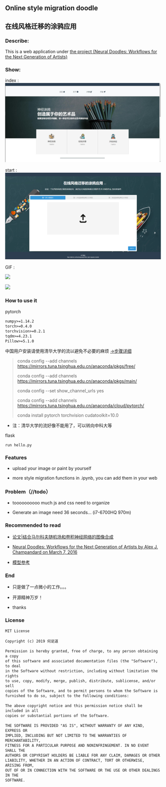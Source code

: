 
## Online style migration doodle

## 在线风格迁移的涂鸦应用

### Describe:
This is a web application under [the project (Neural Doodles:
Workflows for the Next Generation of Artists)](https://nucl.ai/blog/neural-doodles/)


### Show:
index :
![](etc/index.jpg)

start :
![](etc/start.png)

GIF :

![](etc/indexshow.gif)

![](etc/startshow.gif)

### How to use it

pytorch 
```angular2
numpy>=1.14.2
torch>=0.4.0
torchvision>=0.2.1
tqdm>=4.23.1
Pillow>=5.1.0
```

中国用户安装请使用清华大学的流以避免不必要的麻烦 
[->步骤详细](https://blog.csdn.net/zzq060143/article/details/88042075)

>conda config --add channels https://mirrors.tuna.tsinghua.edu.cn/anaconda/pkgs/free/
>
>conda config --add channels https://mirrors.tuna.tsinghua.edu.cn/anaconda/pkgs/main/
>
>conda config --set show_channel_urls yes
>
>conda config --add channels https://mirrors.tuna.tsinghua.edu.cn/anaconda/cloud/pytorch/
>
>conda install pytorch torchvision cudatoolkit=10.0

* 注：清华大学的流好像不能用了，可以转向中科大等

flask
```
run hello.py
```
### Features
*  upload your image or paint by yourself

* more style migration functions in .ipynb, you can add them in your web


### Problem（//todo）
* toooooooooo much js and css need to organize

* Generate an image need 36 seconds... (i7-6700HQ 970m)

### Recommended to read

* [论文|结合马尔科夫随机场和卷积神经网络的图像合成](https://zhuanlan.zhihu.com/p/25742298)


* [Neural Doodles:
Workflows for the Next Generation of Artists
by Alex J. Champandard  on  March 7, 2016](https://nucl.ai/blog/neural-doodles/)

* [模型参考](https://github.com/cheind/py-style-transfer)

### End
* 只是做了一点微小的工作。。。

* 开源精神万岁！

* thanks

### License

```
MIT License

Copyright (c) 2019 何足道

Permission is hereby granted, free of charge, to any person obtaining a copy
of this software and associated documentation files (the "Software"), to deal
in the Software without restriction, including without limitation the rights
to use, copy, modify, merge, publish, distribute, sublicense, and/or sell
copies of the Software, and to permit persons to whom the Software is
furnished to do so, subject to the following conditions:

The above copyright notice and this permission notice shall be included in all
copies or substantial portions of the Software.

THE SOFTWARE IS PROVIDED "AS IS", WITHOUT WARRANTY OF ANY KIND, EXPRESS OR
IMPLIED, INCLUDING BUT NOT LIMITED TO THE WARRANTIES OF MERCHANTABILITY,
FITNESS FOR A PARTICULAR PURPOSE AND NONINFRINGEMENT. IN NO EVENT SHALL THE
AUTHORS OR COPYRIGHT HOLDERS BE LIABLE FOR ANY CLAIM, DAMAGES OR OTHER
LIABILITY, WHETHER IN AN ACTION OF CONTRACT, TORT OR OTHERWISE, ARISING FROM,
OUT OF OR IN CONNECTION WITH THE SOFTWARE OR THE USE OR OTHER DEALINGS IN THE
SOFTWARE.
```
